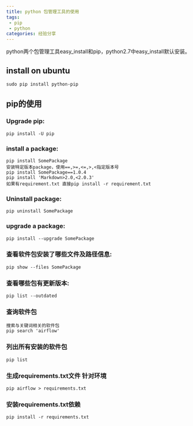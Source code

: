 ```yaml
---
title: python 包管理工具的使用
tags:
 - pip
 - python
categories: 经验分享
---
```


python两个包管理工具easy_install和pip，python2.7中easy_install默认安装。

## install on ubuntu
```
sudo pip install python-pip
```
## pip的使用

### Upgrade pip:
```
pip install -U pip

```
### install a package:
```
pip install SomePackage
安装特定版本package，使用==,>=,<=,>,<指定版本号
pip install SomePackage==1.0.4
pip install 'Markdown>2.0,<2.0.3'
如果有requirement.txt 直接pip install -r requirement.txt

```
### Uninstall package:
```
pip uninstall SomePackage
```

### upgrade a package:
```
pip install --upgrade SomePackage
```
### 查看软件包安装了哪些文件及路径信息:
```
pip show --files SomePackage
```
### 查看哪些包有更新版本:
```
pip list --outdated
```
### 查询软件包
```
搜索与关键词相关的软件包
pip search 'airflow'
```
### 列出所有安装的软件包
```
pip list
```
### 生成requirements.txt文件 针对环境
```
pip airflow > requirements.txt
```
### 安装requirements.txt依赖
```
pip install -r requirements.txt
```
